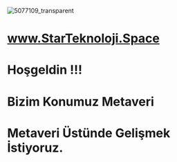 ![5077109_transparent](https://user-images.githubusercontent.com/93947784/175791986-711b4c8a-33a6-4452-838a-d3990bb1f778.png)
# www.StarTeknoloji.Space  
#  Hoşgeldin !!!          
# Bizim Konumuz Metaveri 
# Metaveri Üstünde Gelişmek İstiyoruz.
